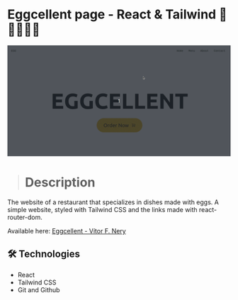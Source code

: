 # Eggcellent page - React & Tailwind 🥚🥚🥚🥚🥚

![preview](./.github/preview.gif)

> # Description 

The website of a restaurant that specializes in dishes made with eggs. A simple website, styled with Tailwind CSS and the links made with react-router-dom.


Available here: [Eggcellent - Vítor F. Nery](https://eggcellent-vitorfnery.netlify.app/)

## 🛠️ Technologies 

- React
- Tailwind CSS
- Git and Github
